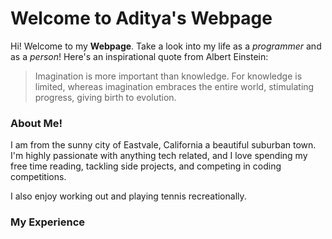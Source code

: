 # Welcome to Aditya's Webpage

Hi! Welcome to my **Webpage**. Take a look into my life as a *programmer* and as a *person*! Here's an inspirational quote from Albert Einstein:

> Imagination is more important than knowledge. For
> knowledge is limited, whereas imagination embraces the entire
> world, stimulating progress, giving birth to evolution.



### About Me!

I am from the sunny city of Eastvale, California a beautiful suburban town. I'm highly passionate with anything tech related, and I love spending my free time reading, tackling side projects, and competing in coding competitions. 

I also enjoy working out and playing tennis recreationally.

### My Experience